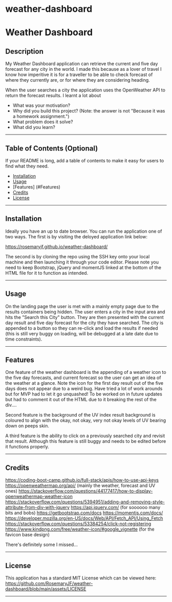 # weather-dashboard

# Weather Dashboard

## Description

My Weather Dashboard application can retrieve the current and five day forecast for any city in the world. I made this because as a lover of travel I know how imperitive it is for a traveller to be able to check forecast of where they currently are, or for where they are considering heading. 

When the user searches a city the application uses the OpenWeather API to return the forecast results. I learnt a lot about 

- What was your motivation?
- Why did you build this project? (Note: the answer is not "Because it was a homework assignment.")
- What problem does it solve?
- What did you learn?

---

## Table of Contents (Optional)

If your README is long, add a table of contents to make it easy for users to find what they need.

- [Installation](#installation)
- [Usage](#usage)
- [Features] (#Features)
- [Credits](#credits)
- [License](#license)

---

## Installation

Ideally you have an up to date browser. You can run the application one of two ways. The first is by visiting the deloyed application link below:

https://rosemaryjf.github.io/weather-dashboard/

The second is by cloning the repo using the SSH key onto your local machine and then launching it through your code editor. Please note you need to keep Bootstrap, jQuery and momentJS linked at the bottom of the HTML file for it to function as intended.

---

## Usage

On the landing page the user is met with a mainly empty page due to the results containers being hidden. The user enters a city in the input area and hits the "Search this City" button. They are then presented with the current day result and five day forecast for the city they have searched. The city is appended to a button so they can re-click and load the results if needed (this is still very buggy on loading, will be debugged at a late date due to time constraints). 

---

## Features

One feature of the weather dashboard is the appending of a weather icon to the five day forecasts, and current forecast so the user can get an idea of the weather at a glance. Note the icon for the first day result out of the five days does not appear due to a weird bug.  Have tried a lot of work arounds but for MVP had to let it go unquashed! To be worked on in future updates but had to comment it out of the HTML due to it breaking the rest of the div....

Second feature is the background of the UV index result background is coloured to align with the okay, not okay, very not okay levels of UV bearing down on peeps skin.

A third feature is the ability to click on a previously searched city and revisit that result. Although this feature is still buggy and needs to be edited before it functions properly.

---

## Credits

https://coding-boot-camp.github.io/full-stack/apis/how-to-use-api-keys
https://openweathermap.org/api/ (mainly the weather, forecast and UV ones)
https://stackoverflow.com/questions/44177417/how-to-display-openweathermap-weather-icon
https://stackoverflow.com/questions/5394951/adding-and-removing-style-attribute-from-div-with-jquery
https://api.jquery.com/ (for soooooo many bits and bobs)
https://getbootstrap.com/docs
https://momentjs.com/docs/
https://developer.mozilla.org/en-US/docs/Web/API/Fetch_API/Using_Fetch
https://stackoverflow.com/questions/53384254/click-not-registering
https://www.kindpng.com/free/weather-icon/#google_vignette (for the favicon base design)

There's definitely some I missed... 

---

## License

This application has a standard MIT License which can be viewed here: https://github.com/RosemaryJF/weather-dashboard/blob/main/assets/LICENSE

---